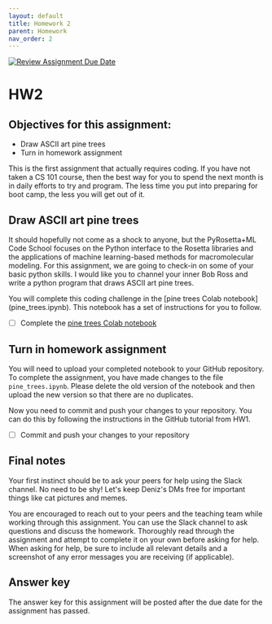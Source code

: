 ```yaml
---
layout: default
title: Homework 2
parent: Homework
nav_order: 2
---
```


[![Review Assignment Due Date](https://classroom.github.com/assets/deadline-readme-button-24ddc0f5d75046c5622901739e7c5dd533143b0c8e959d652212380cedb1ea36.svg)](https://classroom.github.com/a/3ZgwMM4l)
# HW2

## Objectives for this assignment:
* Draw ASCII art pine trees
* Turn in homework assignment


This is the first assignment that actually requires coding. If you have not taken a CS 101 course, then the best way for you to spend the next month is in daily efforts to try and program. The less time you put into preparing for boot camp, the less you will get out of it.


## Draw ASCII art pine trees

It should hopefully not come as a shock to anyone, but the PyRosetta+ML Code School focuses on the Python interface to the Rosetta libraries and the applications of machine learning-based methods for macromolecular modeling. For this assignment, we are going to check-in on some of your basic python skills. I would like you to channel your inner Bob Ross and write a python program that draws ASCII art pine trees.

You will complete this coding challenge in the [pine trees Colab notebook] (pine_trees.ipynb). This notebook has a set of instructions for you to follow.

* [ ] Complete the [pine trees Colab notebook](pine_trees.ipynb)

## Turn in homework assignment

You will need to upload your completed notebook to your GitHub repository. To complete the assignment, you have made changes to the file `pine_trees.ipynb`.  Please delete the old version of the notebook and then upload the new version so that there are no duplicates.

Now you need to commit and push your changes to your repository. You can do this by following the instructions in the GitHub tutorial from HW1. 

* [ ] Commit and push your changes to your repository

## Final notes

Your first instinct should be to ask your peers for help using the Slack channel. No need to be shy! Let's keep Deniz's DMs free for important things like cat pictures and memes.

You are encouraged to reach out to your peers and the teaching team while working through this assignment. You can use the Slack channel to ask questions and discuss the homework. Thoroughly read through the assignment and attempt to complete it on your own before asking for help. When asking for help, be sure to include all relevant details and a screenshot of any error messages you are receiving (if applicable). 

## Answer key

The answer key for this assignment will be posted after the due date for the assignment has passed.
